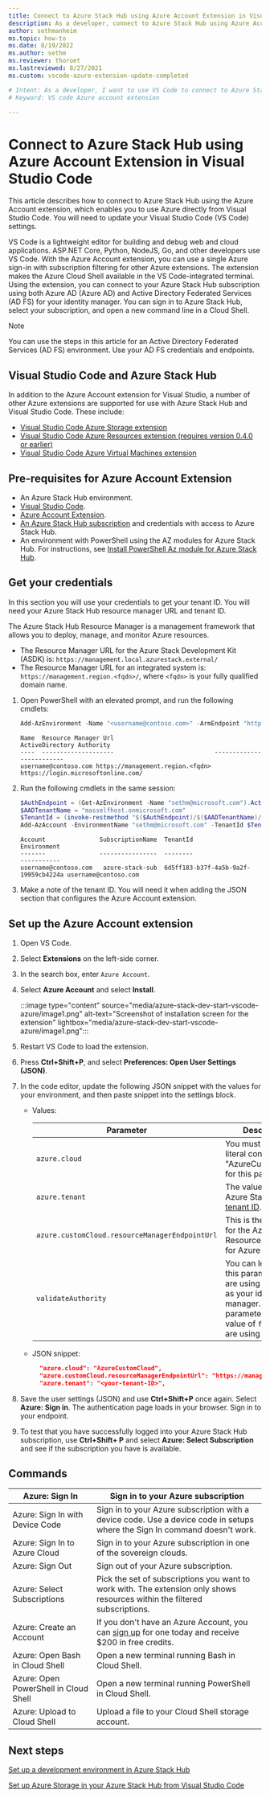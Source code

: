 ```yaml
---
title: Connect to Azure Stack Hub using Azure Account Extension in Visual Studio Code 
description: As a developer, connect to Azure Stack Hub using Azure Account Extension in Visual Studio Code
author: sethmanheim
ms.topic: how-to
ms.date: 8/19/2022
ms.author: sethm
ms.reviewer: thoroet
ms.lastreviewed: 8/27/2021
ms.custom: vscode-azure-extension-update-completed

# Intent: As a developer, I want to use VS Code to connect to Azure Stack Hub so that I can provision resources.
# Keyword: VS code Azure account extension

---
```


# Connect to Azure Stack Hub using Azure Account Extension in Visual Studio Code

This article describes how to connect to Azure Stack Hub using the Azure Account extension, which enables you to use Azure directly from Visual Studio Code. You will need to update your Visual Studio Code (VS Code) settings.

VS Code is a lightweight editor for building and debug web and cloud applications. ASP.NET Core, Python, NodeJS, Go, and other developers use VS Code. With the Azure Account extension, you can use a single Azure sign-in with subscription filtering for other Azure extensions. The extension makes the Azure Cloud Shell available in the VS Code-integrated terminal. Using the extension, you can connect to your Azure Stack Hub subscription using both Azure AD (Azure AD) and Active Directory Federated Services (AD FS) for your identity manager. You can sign in to Azure Stack Hub, select your subscription, and open a new command line in a Cloud Shell.

> [!NOTE]  
> You can use the steps in this article for an Active Directory Federated Services (AD FS) environment. Use your AD FS credentials and endpoints.

## Visual Studio Code and Azure Stack Hub

In addition to the Azure Account extension for Visual Studio, a number of other Azure extensions are supported for use with Azure Stack Hub and Visual Studio Code. These include:

- [Visual Studio Code Azure Storage extension](dev-start-vscode-storage.md)
- [Visual Studio Code Azure Resources extension (requires version 0.4.0 or earlier)](https://marketplace.visualstudio.com/items?itemName=ms-azuretools.vscode-azureresourcegroups)
- [Visual Studio Code Azure Virtual Machines extension](https://marketplace.visualstudio.com/items?itemName=ms-azuretools.vscode-azurevirtualmachines)

## Pre-requisites for Azure Account Extension

- An Azure Stack Hub environment.
- [Visual Studio Code](https://code.visualstudio.com/).
- [Azure Account Extension](https://github.com/Microsoft/vscode-azure-account).
- [An Azure Stack Hub subscription](https://azure.microsoft.com/overview/azure-stack/)
    and credentials with access to Azure Stack Hub.
- An environment with PowerShell using the AZ modules for Azure Stack Hub. For instructions, see [Install PowerShell Az module for Azure Stack Hub](../operator/powershell-install-az-module.md?bc=%2fazure-stack%2fbreadcrumb%2ftoc.json%3fview%3dazs-2008&toc=%2fazure-stack%2fuser%2ftoc.json%3fview%3dazs-2008&preserve-view=true).

## Get your credentials

In this section you will use your credentials to get your tenant ID. You will need your Azure Stack Hub resource manager URL and tenant ID.

The Azure Stack Hub Resource Manager is a management framework that allows you to deploy, manage, and monitor Azure resources.

- The Resource Manager URL for the Azure Stack Development Kit (ASDK) is: `https://management.local.azurestack.external/`
- The Resource Manager URL for an integrated system is: `https://management.region.<fqdn>/`, where `<fqdn>` is your fully qualified domain name.

1. Open PowerShell with an elevated prompt, and run the following cmdlets:

    ```powershell
    Add-AzEnvironment -Name "<username@contoso.com>" -ArmEndpoint "https://management.region.<fqdn>"
    ```

    ```Output
    Name  Resource Manager Url                            ActiveDirectory Authority
    ----  --------------------                            -------------------------
    username@contoso.com https://management.region.<fqdn> https://login.microsoftonline.com/
    ```

2. Run the following cmdlets in the same session:

    ```powershell
    $AuthEndpoint = (Get-AzEnvironment -Name "sethm@microsoft.com").ActiveDirectoryAuthority.TrimEnd('/')
    $AADTenantName = "masselfhost.onmicrosoft.com"
    $TenantId = (invoke-restmethod "$($AuthEndpoint)/$($AADTenantName)/.well-known/openid-configuration").issuer.TrimEnd('/').Split('/')[-1]
    Add-AzAccount -EnvironmentName "sethm@microsoft.com" -TenantId $TenantId
    ```

    ```Output
    Account               SubscriptionName  TenantId                             Environment
    -------               ----------------  --------                             -----------
    username@contoso.com   azure-stack-sub  6d5ff183-b37f-4a5b-9a2f-19959cb4224a username@contoso.com
    ```

3. Make a note of the tenant ID. You will need it when adding the JSON section that configures the Azure Account extension.

## Set up the Azure Account extension

1. Open VS Code.

2. Select **Extensions** on the left-side corner.

3. In the search box, enter `Azure Account`.

4. Select **Azure Account** and select **Install**.

   :::image type="content" source="media/azure-stack-dev-start-vscode-azure/image1.png" alt-text="Screenshot of installation screen for the extension" lightbox="media/azure-stack-dev-start-vscode-azure/image1.png":::

5. Restart VS Code to load the extension.

6. Press **Ctrl+Shift+P**, and select **Preferences: Open User Settings (JSON)**.

7. In the code editor, update the following JSON snippet with the values for your environment, and then paste snippet into the settings block.

    - Values:

        | Parameter | Description |
        | --- | --- |
        | `azure.cloud` | You must use the literal constant "AzureCustomCloud" for this parameter.|
        | `azure.tenant` | The value of your Azure Stack Hub [tenant ID](../operator/azure-stack-identity-overview.md). |
        | `azure.customCloud.resourceManagerEndpointUrl` | This is the root URL for the Azure Resource Manager for Azure Stack Hub. |
        | `validateAuthority` | You can leave out this parameter if you are using Azure AD as your identity manager. Add the parameter with a value of `false` if you are using AD FS. |

    - JSON snippet:

      ```JSON  
        "azure.cloud": "AzureCustomCloud",
        "azure.customCloud.resourceManagerEndpointUrl": "https://management.region.<fqdn>",
        "azure.tenant": "<your-tenant-ID>",
      ```

8. Save the user settings (JSON) and use **Ctrl+Shift+P** once again. Select **Azure: Sign in**. The authentication page loads in your browser. Sign in to your endpoint.

9. To test that you have successfully logged into your Azure Stack Hub subscription, use **Ctrl+Shift+ P** and select **Azure: Select Subscription** and see if the subscription you have is available.

## Commands

| Azure: Sign In | Sign in to your Azure subscription |
| --- | --- |
| Azure: Sign In with Device Code | Sign in to your Azure subscription with a device code. Use a device code in setups where the Sign In command doesn't work. |
| Azure: Sign In to Azure Cloud | Sign in to your Azure subscription in one of the sovereign clouds. |
| Azure: Sign Out | Sign out of your Azure subscription. |
| Azure: Select Subscriptions | Pick the set of subscriptions you want to work with. The extension only shows resources within the filtered subscriptions. |
| Azure: Create an Account | If you don't have an Azure Account, you can [sign up](https://azure.microsoft.com/free/?utm_source=campaign&utm_campaign=vscode-azure-account&mktingSource=vscode-azure-account) for one today and receive \$200 in free credits. |
| Azure: Open Bash in Cloud Shell | Open a new terminal running Bash in Cloud Shell. |
| Azure: Open PowerShell in Cloud Shell | Open a new terminal running PowerShell in Cloud Shell. |
| Azure: Upload to Cloud Shell | Upload a file to your Cloud Shell storage account. |

## Next steps

[Set up a development environment in Azure Stack Hub](azure-stack-dev-start.md)

[Set up Azure Storage in your Azure Stack Hub from Visual Studio Code](dev-start-vscode-storage.md)
